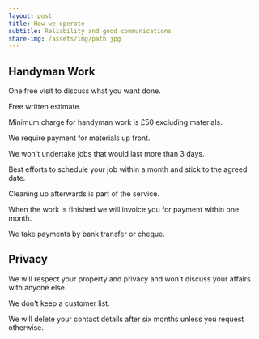 ```yaml
---
layout: post
title: How we operate
subtitle: Reliability and good communications
share-img: /assets/img/path.jpg
---
```


## Handyman Work

One free visit to discuss what you want done.

Free written estimate.

Minimum charge for handyman work is £50 excluding materials.

We require payment for materials up front.

We won't undertake jobs that would last more than 3 days.

Best efforts to schedule your job within a month and stick to the agreed date.

Cleaning up afterwards is part of the service.

When the work is finished we will invoice you for payment within one month.

We take payments by bank transfer or cheque.

## Privacy

We will respect your property and privacy and won't discuss your affairs with anyone else.

We don't keep a customer list.

We will delete your contact details after six months unless you request otherwise.




